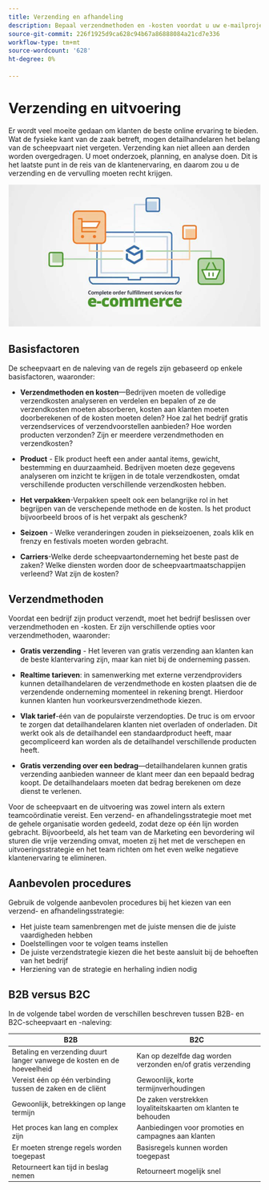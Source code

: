 ```yaml
---
title: Verzending en afhandeling
description: Bepaal verzendmethoden en -kosten voordat u uw e-mailproject voltooit.
source-git-commit: 226f1925d9ca628c94b67a86888084a21cd7e336
workflow-type: tm+mt
source-wordcount: '628'
ht-degree: 0%

---
```



# Verzending en uitvoering

Er wordt veel moeite gedaan om klanten de beste online ervaring te bieden. Wat de fysieke kant van de zaak betreft, mogen detailhandelaren het belang van de scheepvaart niet vergeten. Verzending kan niet alleen aan derden worden overgedragen. U moet onderzoek, planning, en analyse doen. Dit is het laatste punt in de reis van de klantenervaring, en daarom zou u de verzending en de vervulling moeten recht krijgen.

![Scheepvaart- en afhandelingsdiagram](../../assets/playbooks/shipping-fulfillment.png)

## Basisfactoren

De scheepvaart en de naleving van de regels zijn gebaseerd op enkele basisfactoren, waaronder:

- **Verzendmethoden en kosten**—Bedrijven moeten de volledige verzendkosten analyseren en verdelen en bepalen of ze de verzendkosten moeten absorberen, kosten aan klanten moeten doorberekenen of de kosten moeten delen? Hoe zal het bedrijf gratis verzendservices of verzendvoorstellen aanbieden? Hoe worden producten verzonden? Zijn er meerdere verzendmethoden en verzendkosten?

- **Product** - Elk product heeft een ander aantal items, gewicht, bestemming en duurzaamheid. Bedrijven moeten deze gegevens analyseren om inzicht te krijgen in de totale verzendkosten, omdat verschillende producten verschillende verzendkosten hebben.

- **Het verpakken**-Verpakken speelt ook een belangrijke rol in het begrijpen van de verschepende methode en de kosten. Is het product bijvoorbeeld broos of is het verpakt als geschenk?

- **Seizoen** - Welke veranderingen zouden in piekseizoenen, zoals klik en frenzy en festivals moeten worden gebracht.

- **Carriers**-Welke derde scheepvaartonderneming het beste past de zaken? Welke diensten worden door de scheepvaartmaatschappijen verleend? Wat zijn de kosten?

## Verzendmethoden

Voordat een bedrijf zijn product verzendt, moet het bedrijf beslissen over verzendmethoden en -kosten. Er zijn verschillende opties voor verzendmethoden, waaronder:

- **Gratis verzending** - Het leveren van gratis verzending aan klanten kan de beste klantervaring zijn, maar kan niet bij de onderneming passen.

- **Realtime tarieven**: in samenwerking met externe verzendproviders kunnen detailhandelaren de verzendmethode en kosten plaatsen die de verzendende onderneming momenteel in rekening brengt. Hierdoor kunnen klanten hun voorkeursverzendmethode kiezen.

- **Vlak tarief**-één van de populairste verzendopties. De truc is om ervoor te zorgen dat detailhandelaren klanten niet overladen of onderladen. Dit werkt ook als de detailhandel een standaardproduct heeft, maar gecompliceerd kan worden als de detailhandel verschillende producten heeft.

- **Gratis verzending over een bedrag**—detailhandelaren kunnen gratis verzending aanbieden wanneer de klant meer dan een bepaald bedrag koopt. De detailhandelaars moeten dat bedrag berekenen om deze dienst te verlenen.

Voor de scheepvaart en de uitvoering was zowel intern als extern teamcoördinatie vereist. Een verzend- en afhandelingsstrategie moet met de gehele organisatie worden gedeeld, zodat deze op één lijn worden gebracht. Bijvoorbeeld, als het team van de Marketing een bevordering wil sturen die vrije verzending omvat, moeten zij het met de verschepen en uitvoeringsstrategie en het team richten om het even welke negatieve klantenervaring te elimineren.

## Aanbevolen procedures

Gebruik de volgende aanbevolen procedures bij het kiezen van een verzend- en afhandelingsstrategie:

- Het juiste team samenbrengen met de juiste mensen die de juiste vaardigheden hebben
- Doelstellingen voor te volgen teams instellen
- De juiste verzendstrategie kiezen die het beste aansluit bij de behoeften van het bedrijf
- Herziening van de strategie en herhaling indien nodig

## B2B versus B2C

In de volgende tabel worden de verschillen beschreven tussen B2B- en B2C-scheepvaart en -naleving:

| B2B | B2C |
|----------------------------------------------------------------------------------------------|------------------------------------------------------|
| Betaling en verzending duurt langer vanwege de kosten en de hoeveelheid | Kan op dezelfde dag worden verzonden en/of gratis verzending |
| Vereist één op één verbinding tussen de zaken en de cliënt | Gewoonlijk, korte termijnverhoudingen |
| Gewoonlijk, betrekkingen op lange termijn | De zaken verstrekken loyaliteitskaarten om klanten te behouden |
| Het proces kan lang en complex zijn | Aanbiedingen voor promoties en campagnes aan klanten |
| Er moeten strenge regels worden toegepast | Basisregels kunnen worden toegepast |
| Retourneert kan tijd in beslag nemen | Retourneert mogelijk snel |
